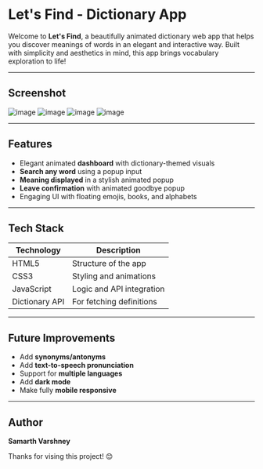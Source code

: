 # Let's Find - Dictionary App

Welcome to **Let's Find**, a beautifully animated dictionary web app that helps you discover meanings of words in an elegant and interactive way. Built with simplicity and aesthetics in mind, this app brings vocabulary exploration to life!

---

## Screenshot
![image](https://github.com/user-attachments/assets/f85e6c16-1593-4b71-a1d0-1cc798102c96)
![image](https://github.com/user-attachments/assets/5d377cf0-62fd-4f8f-b4fc-dbe4137bc7d6)
![image](https://github.com/user-attachments/assets/968a4d1e-3e53-4338-ba7b-59721c37714f)
![image](https://github.com/user-attachments/assets/5732f172-b587-4994-9622-cc2403714e11)

---

## Features

-  Elegant animated **dashboard** with dictionary-themed visuals
-  **Search any word** using a popup input
-  **Meaning displayed** in a stylish animated popup
-  **Leave confirmation** with animated goodbye popup
-  Engaging UI with floating emojis, books, and alphabets

---

## Tech Stack

| Technology | Description              |
|------------|--------------------------|
| HTML5      | Structure of the app     |
| CSS3       | Styling and animations   |
| JavaScript | Logic and API integration|
| Dictionary API | For fetching definitions |

---

## Future Improvements

-  Add **synonyms/antonyms**
-  Add **text-to-speech pronunciation**
-  Support for **multiple languages**
-  Add **dark mode**
-  Make fully **mobile responsive**

---

## Author

**Samarth Varshney**

Thanks for vising this project! 😊
